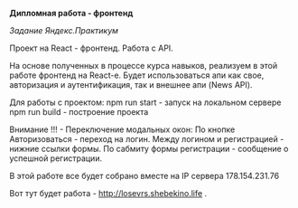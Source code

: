 **Дипломная работа - фронтенд**

*Задание Яндекс.Практикум*

Проект на React - фронтенд. Работа с API. 

 На основе полученных в процессе курса навыков, реализуем в этой работе 
 фронтенд на React-е. Будет использоваться апи как свое, авторизация и
 аутентификация, так и внешнее апи (News API).

Для работы с проектом: 
npm run start - запуск на локальном сервере
npm run build - построение проекта

Внимание !!! - Переключение модальных окон:
По кнопке Авторизоваться - переход на логин.
Между логином и регистрацией - нижние ссылки формы.
По сабмиту формы регистрации - сообщение о успешной регистрации.

В этой работе все будет собрано вместе на 
IP сервера 178.154.231.76

Вот тут будет работа - http://losevrs.shebekino.life .
